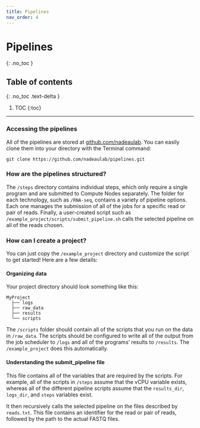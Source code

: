 ```yaml
---
title: Pipelines
nav_order: 4
---
```


# Pipelines
{: .no_toc }

## Table of contents
{: .no_toc .text-delta }

1. TOC
{:toc}

---

### Accessing the pipelines
All of the pipelines are stored at [github.com/nadeaulab](https://github.com/nadeaulab).
You can easily clone them into your directory with the Terminal command:
```
git clone https://github.com/nadeaulab/pipelines.git 
```

### How are the pipelines structured?
The `/steps` directory contains individual steps, which only require a single program and are submitted to Compute Nodes separately.
The folder for each technology, such as `/RNA-seq`, contains a variety of pipeline options.
Each one manages the submission of all of the jobs for a specific read or pair of reads.
Finally, a user-created script such as `/example_project/scripts/submit_pipeline.sh` calls the selected pipeline on all of the reads chosen.

### How can I create a project?
You can just copy the `/example_project` directory and customize the script to get started! Here are a few details:

#### Organizing data
Your project directory should look something like this:
```
MyProject
  ├── logs
  ├── raw_data  
  ├── results
  └── scripts
```
The `/scripts` folder should contain all of the scripts that you run on the data in `/raw_data`.
The scripts should be configured to write all of the output from the job scheduler to `/logs` and all of the programs’ results to `/results`.
The `/example_project` does this automatically.

#### Understanding the submit_pipeline file
This file contains all of the variables that are required by the scripts.
For example, all of the scripts in `/steps` assume that the vCPU variable exists, whereas all of the different pipeline scripts assume that the `results_dir`, `logs_dir`, and `steps` variables exist.

It then recursively calls the selected pipeline on the files described by `reads.txt`.
This file contains an identifier for the read or pair of reads, followed by the path to the actual FASTQ files.

